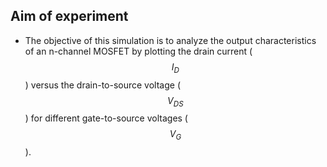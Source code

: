 ## Aim of experiment
*   The objective of this simulation is to analyze the output characteristics of an n-channel MOSFET by plotting the drain current ($$I_D$$) versus the drain-to-source voltage ($$V_{DS}$$) for different gate-to-source voltages ($$V_G$$).

<script id="MathJax-script" async src="https://cdn.jsdelivr.net/npm/mathjax@3.2.2/es5/tex-mml-chtml.js"></script>   
